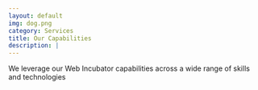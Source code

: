 ```yaml
---
layout: default
img: dog.png
category: Services
title: Our Capabilities
description: |
---
```

We leverage our Web Incubator capabilities across a wide range of skills and technologies
